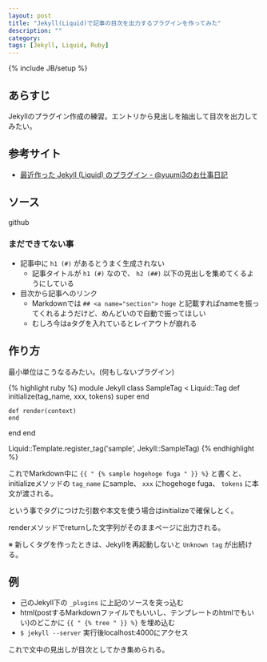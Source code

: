 ```yaml
---
layout: post
title: "Jekyll(Liquid)で記事の目次を出力するプラグインを作ってみた"
description: ""
category: 
tags: [Jekyll, Liquid, Ruby]
---
```

{% include JB/setup %}

## あらすじ

Jekyllのプラグイン作成の練習。エントリから見出しを抽出して目次を出力してみたい。

## 参考サイト

- [最近作った Jekyll (Liquid) のプラグイン - @yuumi3のお仕事日記](http://d.hatena.ne.jp/yuum3/20120711/1341998687)

## ソース

github

### まだできてない事

- 記事中に `h1 (#)` があるとうまく生成されない
  - 記事タイトルが `h1 (#)` なので、 `h2 (##)` 以下の見出しを集めてくるようにしている
- 目次から記事へのリンク
  - Markdownでは `## <a name="section"> hoge` と記載すればnameを振ってくれるようだけど、めんどいので自動で振ってほしい
  - むしろ今はaタグを入れているとレイアウトが崩れる

## 作り方

最小単位はこうなるみたい。(何もしないプラグイン)

{% highlight ruby %}
module Jekyll
  class SampleTag < Liquid::Tag
    def initialize(tag_name, xxx, tokens)
      super
    end

    def render(context)
    end
  end
end

Liquid::Template.register_tag('sample', Jekyll::SampleTag)
{% endhighlight %}

これでMarkdown中に `{{ " {% sample hogehoge fuga " }} %}` と書くと、initializeメソッドの `tag_name` にsample、 `xxx` にhogehoge fuga、 `tokens` に本文が渡される。

という事でタグにつけた引数や本文を使う場合はinitializeで確保しとく。

renderメソッドでreturnした文字列がそのままページに出力される。

※ 新しくタグを作ったときは、Jekyllを再起動しないと `Unknown tag` が出続ける。

## 例

- 己のJekyll下の `_plugins` に上記のソースを突っ込む
- html(postするMarkdownファイルでもいいし、テンプレートのhtmlでもいい)のどこかに `{{ " {% tree " }} %}` を埋め込む
- `$ jekyll --server` 実行後localhost:4000にアクセス

これで文中の見出しが目次としてかき集められる。